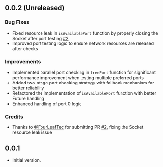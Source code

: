 ## 0.0.2 (Unreleased)

### Bug Fixes

- Fixed resource leak in `isAvailablePort` function by properly closing the Socket after port testing [#2](https://github.com/medz/freeport/pull/2)
- Improved port testing logic to ensure network resources are released after checks

### Improvements

- Implemented parallel port checking in `freePort` function for significant performance improvement when testing multiple preferred ports
- Added two-stage port checking strategy with fallback mechanism for better reliability
- Refactored the implementation of `isAvailablePort` function with better Future handling
- Enhanced handling of port 0 logic

### Credits

- Thanks to [@FourLeafTec](https://github.com/FourLeafTec) for submitting PR [#2](https://github.com/medz/freeport/pull/2), fixing the Socket resource leak issue

## 0.0.1

- Initial version.
